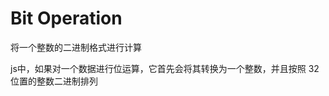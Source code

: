 # Bit Operation

将一个整数的二进制格式进行计算

js中，如果对一个数据进行位运算，它首先会将其转换为一个整数，并且按照 32 位置的整数二进制排列
















